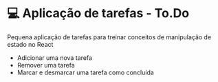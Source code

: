 # 💻 Aplicação de tarefas - To.Do

Pequena aplicação de tarefas para treinar conceitos de manipulação de estado no React

- Adicionar uma nova tarefa
- Remover uma tarefa
- Marcar e desmarcar uma tarefa como concluída
